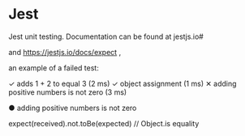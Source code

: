 # Jest

Jest unit testing. Documentation can be found at jestjs.io# 

and https://jestjs.io/docs/expect ,


an example of a failed test: 

 ✓ adds 1 + 2 to equal 3 (2 ms)
  ✓ object assignment (1 ms)
  ✕ adding positive numbers is not zero (3 ms)

  ● adding positive numbers is not zero

  expect(received).not.toBe(expected) // Object.is equality
